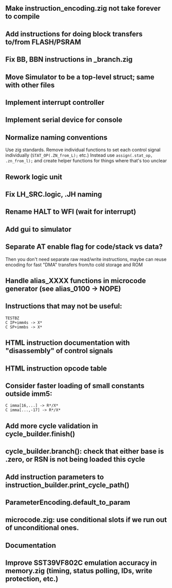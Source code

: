 ## Make instruction_encoding.zig not take forever to compile

## Add instructions for doing block transfers to/from FLASH/PSRAM
## Fix BB, BBN instructions in _branch.zig
## Move Simulator to be a top-level struct; same with other files
## Implement interrupt controller
## Implement serial device for console
## Normalize naming conventions
Use zig standards.
Remove individual functions to set each control signal individually (`STAT_OP(.ZN_from_L);` etc.)
Instead use `assign(.stat_op, .zn_from_l);` and create helper functions for things where that's too unclear

## Rework logic unit
## Fix LH_SRC.logic, .JH naming

## Rename HALT to WFI (wait for interrupt)

## Add gui to simulator

## Separate AT enable flag for code/stack vs data?
Then you don't need separate raw read/write instructions, maybe can reuse encoding for fast "DMA" transfers from/to cold storage and ROM

## Handle alias_XXXX functions in microcode generator (see alias_0100 -> NOPE)

## Instructions that may not be useful:
    TESTBZ
    C IP+imm4s -> X*
    C SP+immbs -> X*

## HTML instruction documentation with "disassembly" of control signals
## HTML instruction opcode table

## Consider faster loading of small constants outside imm5:
    C imma[16,...] -> R*/X*
    C imma[...,-17] -> R*/X*

## Add more cycle validation in cycle_builder.finish()
## cycle_builder.branch(): check that either base is .zero, or RSN is not being loaded this cycle
## Add instruction parameters to instruction_builder.print_cycle_path()
## ParameterEncoding.default_to_param
## microcode.zig: use conditional slots if we run out of unconditional ones.
## Documentation
## Improve SST39VF802C emulation accuracy in memory.zig (timing, status polling, IDs, write protection, etc.)
